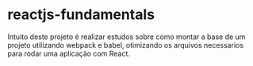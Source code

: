 # reactjs-fundamentals

Intuito deste projeto é realizar estudos sobre como montar a base de um projeto utilizando webpack e babel, otimizando os arquivos necessarios para rodar uma aplicação com React.
